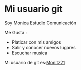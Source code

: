 # Mi usuario git

 Soy Monica Estudio Comunicación

 Me Gusta :
 
 - Platicar con mis amigos
 - Salir y conocer nuevos lugares 
 - Escuchar musica 

 Mi usuario de git es:[Monitz21](https://github.com/Monitz21)
